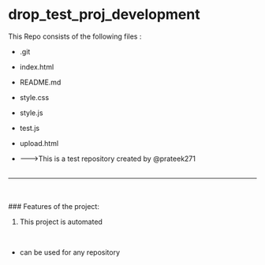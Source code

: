 # drop_test_proj_development
This Repo consists of the following files :
- .git
- index.html
- README.md
- style.css
- style.js
- test.js
- upload.html




- --->This is a test repository created by @prateek271
<br><br>
---
<br><br>###	Features of the project:
<br>
1. This project is automated
<br>


- can be used for any repository